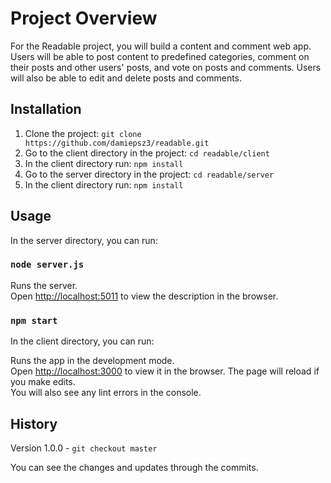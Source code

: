 # Project Overview
For the Readable project, you will build a content and comment web app. Users will be able to post content to predefined categories, comment on their posts and other users' posts, and vote on posts and comments. Users will also be able to edit and delete posts and comments.
## Installation
1. Clone the project: `git clone https://github.com/damiepsz3/readable.git`
2. Go to the client directory in the project: `cd readable/client`
4. In the client directory run: `npm install`
4. Go to the server directory in the project: `cd readable/server`
5. In the client directory run: `npm install`
## Usage
In the server directory, you can run:

### `node server.js`

Runs the server.<br>
Open [http://localhost:5011](http://localhost:5001) to view the description in the browser.

### `npm start`

In the client directory, you can run:

Runs the app in the development mode.<br>
Open [http://localhost:3000](http://localhost:3000) to view it in the browser.
The page will reload if you make edits.<br>
You will also see any lint errors in the console.

## History
Version 1.0.0 -  `git checkout master`

You can see the changes and updates through the commits.

